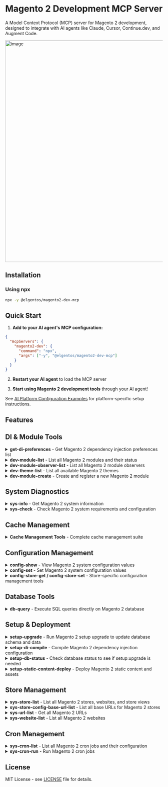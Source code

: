 # Magento 2 Development MCP Server

A Model Context Protocol (MCP) server for Magento 2 development, designed to integrate with AI agents like Claude, Cursor, Continue.dev, and Augment Code.

<img width="690" height="705" alt="image" src="https://github.com/user-attachments/assets/491e4f5d-d145-46b7-a509-56982508199a" />

## Installation

### Using npx

```bash
npx -y @elgentos/magento2-dev-mcp
```

## Quick Start

1. **Add to your AI agent's MCP configuration:**

```json
{
  "mcpServers": {
    "magento2-dev": {
      "command": "npx",
      "args": ["-y", "@elgentos/magento2-dev-mcp"]
    }
  }
}
```

2. **Restart your AI agent** to load the MCP server

3. **Start using Magento 2 development tools** through your AI agent!

See [AI Platform Configuration Examples](examples/ai-platform-configs.md) for platform-specific setup instructions.

## Features

## DI & Module Tools

<details>
<summary><strong>get-di-preferences</strong> - Get Magento 2 dependency injection preferences list</summary>

**Parameters:**
- `scope` (optional): The scope to get DI preferences for
  - Options: `global`, `adminhtml`, `frontend`, `crontab`, `webapi_rest`, `webapi_soap`, `graphql`, `doc`, `admin`
  - Default: `global`

**Available Scopes:**
- `global` - Global scope (default)
- `adminhtml` - Admin area
- `frontend` - Frontend/storefront area
- `crontab` - Cron job execution context
- `webapi_rest` - REST API context
- `webapi_soap` - SOAP API context
- `graphql` - GraphQL API context
- `doc` - Documentation context
- `admin` - Admin context (alternative to adminhtml)

</details>

<details>
<summary><strong>dev-module-list</strong> - List all Magento 2 modules and their status</summary>

**Parameters:**
- `format` (optional): Output format (`table`, `json`, `csv`) - Default: `table`
- `enabled` (optional): Show only enabled modules
- `disabled` (optional): Show only disabled modules

</details>

<details>
<summary><strong>dev-module-observer-list</strong> - List all Magento 2 module observers</summary>

**Parameters:**
- `format` (optional): Output format (`table`, `json`, `csv`) - Default: `table`
- `event` (optional): Filter by specific event name

</details>

<details>
<summary><strong>dev-theme-list</strong> - List all available Magento 2 themes</summary>

**Parameters:**
- `format` (optional): Output format (`table`, `json`, `csv`) - Default: `table`

</details>

<details>
<summary><strong>dev-module-create</strong> - Create and register a new Magento 2 module</summary>

**Parameters:**
- `vendorNamespace` (required): Namespace (your company prefix)
- `moduleName` (required): Name of your module
- `minimal` (optional): Create only module file
- `addBlocks` (optional): Add blocks
- `addHelpers` (optional): Add helpers
- `addModels` (optional): Add models
- `addSetup` (optional): Add SQL setup
- `addAll` (optional): Add blocks, helpers and models
- `enable` (optional): Enable module after creation
- `modman` (optional): Create all files in folder with a modman file
- `addReadme` (optional): Add a readme.md file to generated module
- `addComposer` (optional): Add a composer.json file to generated module
- `addStrictTypes` (optional): Add strict_types declaration to generated PHP files
- `authorName` (optional): Author for readme.md or composer.json
- `authorEmail` (optional): Author email for readme.md or composer.json
- `description` (optional): Description for readme.md or composer.json

**Example Usage:**
```json
{
  "name": "dev-module-create",
  "arguments": {
    "vendorNamespace": "MyCompany",
    "moduleName": "CustomModule",
    "addAll": true,
    "enable": true,
    "addReadme": true,
    "addComposer": true,
    "authorName": "John Doe",
    "authorEmail": "john@example.com",
    "description": "A custom Magento 2 module"
  }
}
```

</details>

## System Diagnostics

<details>
<summary><strong>sys-info</strong> - Get Magento 2 system information</summary>

**Parameters:**
- `format` (optional): Output format (`table`, `json`, `csv`) - Default: `table`

</details>

<details>
<summary><strong>sys-check</strong> - Check Magento 2 system requirements and configuration</summary>

**Parameters:** None

</details>

## Cache Management

<details>
<summary><strong>Cache Management Tools</strong> - Complete cache management suite</summary>

**Available Tools:**
- `cache-clean` - Clear specific or all caches
- `cache-flush` - Flush specific or all caches
- `cache-enable` - Enable specific cache types
- `cache-disable` - Disable specific cache types
- `cache-status` - Check cache status
- `cache-view` - Inspect cache entries

See [Cache Types Reference](docs/cache-types.md) for details.

</details>

## Configuration Management

<details>
<summary><strong>config-show</strong> - View Magento 2 system configuration values</summary>

**Parameters:**
- `path` (optional): Configuration path to show
- `scope` (optional): Configuration scope (default, website, store)
- `scopeId` (optional): Scope ID (website ID or store ID)

</details>

<details>
<summary><strong>config-set</strong> - Set Magento 2 system configuration values</summary>

**Parameters:**
- `path` (required): Configuration path to set
- `value` (required): Value to set
- `scope` (optional): Configuration scope
- `scopeId` (optional): Scope ID
- `encrypt` (optional): Encrypt the value

</details>

<details>
<summary><strong>config-store-get / config-store-set</strong> - Store-specific configuration management tools</summary>

Store-specific configuration management for getting and setting configuration values at the store level.

</details>

## Database Tools

<details>
<summary><strong>db-query</strong> - Execute SQL queries directly on Magento 2 database</summary>

**Parameters:**
- `query` (required): SQL query to execute
- `format` (optional): Output format (`table`, `json`, `csv`) - Default: `table`

</details>

## Setup & Deployment

<details>
<summary><strong>setup-upgrade</strong> - Run Magento 2 setup upgrade to update database schema and data</summary>

**Parameters:**
- `keepGenerated` (optional): Keep generated files during upgrade

</details>

<details>
<summary><strong>setup-di-compile</strong> - Compile Magento 2 dependency injection configuration</summary>

**Parameters:** None

</details>

<details>
<summary><strong>setup-db-status</strong> - Check database status to see if setup:upgrade is needed</summary>

**Parameters:** None

</details>

<details>
<summary><strong>setup-static-content-deploy</strong> - Deploy Magento 2 static content and assets</summary>

**Parameters:**
- `languages` (optional): Languages to deploy
- `themes` (optional): Themes to deploy
- `jobs` (optional): Number of parallel jobs
- `force` (optional): Force deployment

</details>

## Store Management

<details>
<summary><strong>sys-store-list</strong> - List all Magento 2 stores, websites, and store views</summary>

**Parameters:**
- `format` (optional): Output format (`table`, `json`, `csv`) - Default: `table`

</details>

<details>
<summary><strong>sys-store-config-base-url-list</strong> - List all base URLs for Magento 2 stores</summary>

**Parameters:**
- `format` (optional): Output format (`table`, `json`, `csv`) - Default: `table`

</details>

<details>
<summary><strong>sys-url-list</strong> - Get all Magento 2 URLs</summary>

**Parameters:**
- `format` (optional): Output format (`table`, `json`, `csv`) - Default: `table`
- `storeId` (optional): Store ID to filter URLs

</details>

<details>
<summary><strong>sys-website-list</strong> - List all Magento 2 websites</summary>

**Parameters:**
- `format` (optional): Output format (`table`, `json`, `csv`) - Default: `table`

</details>

## Cron Management

<details>
<summary><strong>sys-cron-list</strong> - List all Magento 2 cron jobs and their configuration</summary>

**Parameters:**
- `format` (optional): Output format (`table`, `json`, `csv`) - Default: `table`

</details>

<details>
<summary><strong>sys-cron-run</strong> - Run Magento 2 cron jobs</summary>

**Parameters:**
- `job` (optional): Specific cron job to run
- `group` (optional): Cron group to run

</details>

## License

MIT License - see [LICENSE](LICENSE) file for details.
